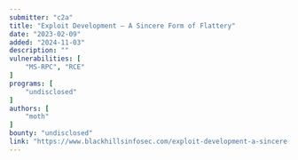 ```yaml
---
submitter: "c2a"
title: "Exploit Development – A Sincere Form of Flattery"
date: "2023-02-09"
added: "2024-11-03"
description: ""
vulnerabilities: [
    "MS-RPC", "RCE"
]
programs: [
    "undisclosed"
]
authors: [
    "moth"
]
bounty: "undisclosed"
link: "https://www.blackhillsinfosec.com/exploit-development-a-sincere-form-of-flattery/"
---
```




